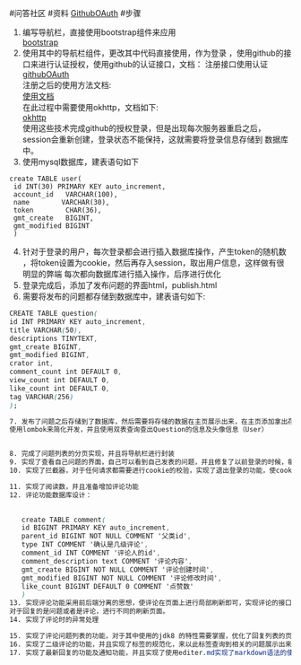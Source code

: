 #问答社区
#资料
[GithubOAuth](https://developer.github.com/apps/)
#步骤
1. 编写导航栏，直接使用bootstrap组件来应用  
[bootstrap](https://v3.bootcss.com/components/)
2. 使用其中的导航栏组件，更改其中代码直接使用，作为登录
，使用github的接口来进行认证授权，使用github的认证接口，文档：
注册接口使用认证  
[githubOAuth](https://developer.github.com/apps/building-oauth-apps/creating-an-oauth-app/)  
注册之后的使用方法文档:  
[使用文档](https://developer.github.com/apps/building-oauth-apps/authorizing-oauth-apps/)  
在此过程中需要使用okhttp，文档如下:  
[okhttp](https://square.github.io/okhttp/)  
使用这些技术完成github的授权登录，但是出现每次服务器重启之后，session会重新创建，登录状态不能保持，这就需要将登录信息存储到
数据库中。
3. 使用mysql数据库，建表语句如下  
```$xslt
create TABLE user(
 id INT(30) PRIMARY KEY auto_increment,
 account_id   VARCHAR(100),
 name        VARCHAR(30),
 token        CHAR(36),
 gmt_create   BIGINT,
 gmt_modified BIGINT
 )
```
4. 针对于登录的用户，每次登录都会进行插入数据库操作，产生token的随机数
，将token设置为cookie，然后再存入session，取出用户信息，这样做有很明显的弊端
每次都向数据库进行插入操作，后序进行优化
5. 登录完成后，添加了发布问题的界面html，publish.html
6. 需要将发布的问题都存储到数据库中，建表语句如下:  
```css
CREATE TABLE question(
id INT PRIMARY KEY auto_increment,
title VARCHAR(50),
descriptions TINYTEXT,
gmt_create BIGINT,
gmt_modified BIGINT,
crator int,
comment_count int DEFAULT 0,
view_count int DEFAULT 0,
like_count int DEFAULT 0,
tag VARCHAR(256)
);

7. 发布了问题之后存储到了数据库，然后需要将存储的数据在主页展示出来，在主页添加拿出存储的数据的方法，对主页进行修改
使用lombok来简化开发，并且使用双表查询查出Question的信息及头像信息（User）


8. 完成了问题列表的分页实现，并且将导航栏进行封装
9. 实现了查看自己问题的界面，自己可以看到自己发表的问题，并且修复了以前登录的时候，每次登录都会向数据库插入一条数据的问题，现在的模式是如果存在用户，就进行更新，否则进行插入操作
10. 实现了拦截器，对于任何请求都需要进行cookie的校验，实现了退出登录的功能，使cookie变为空。

11. 实现了阅读数，并且准备增加评论功能  
12. 评论功能数据库设计：  
 

   create TABLE comment(
   id BIGINT PRIMARY KEY auto_increment,
   parent_id BIGINT NOT NULL COMMENT '父类id',
   type INT COMMENT '确认是几级评论',
   comment_id INT COMMENT '评论人的id',
   comment_description text COMMENT '评论内容',
   gmt_create BIGINT NOT NULL COMMENT '评论创建时间',
   gmt_modified BIGINT NOT NULL COMMENT '评论修改时间',
   like_count BIGINT DEFAULT 0 COMMENT '点赞数'
   )
13. 实现评论功能采用前后端分离的思想，使评论在页面上进行局部刷新即可，实现评论的接口，  
对于回复的是问题或者是评论，进行不同的刷新页面。
14. 实现了评论时的异常处理

15. 实现了评论问题列表的功能，对于其中使用的jdk8 的特性需要掌握，优化了回复列表的页面
16. 实现了二级评论的功能，并且实现了标签的规范化，来以此标签查询到相关的问题展示出来
17. 实现了最新回复的功能及通知功能，并且实现了使用editer.md实现了markdown语法的使用


